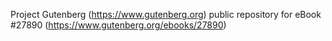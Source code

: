 Project Gutenberg (https://www.gutenberg.org) public repository for eBook #27890 (https://www.gutenberg.org/ebooks/27890)
